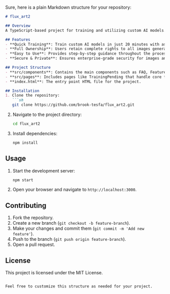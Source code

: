 Sure, here is a plain Markdown structure for your repository:

```markdown
# flux_art2

## Overview
A TypeScript-based project for training and utilizing custom AI models. This repository focuses on providing a user-friendly interface, security, and full ownership of generated content.

## Features
- **Quick Training**: Train custom AI models in just 20 minutes with as few as 4 images.
- **Full Ownership**: Users retain complete rights to all images generated using their custom models.
- **Easy to Use**: Provides step-by-step guidance throughout the process.
- **Secure & Private**: Ensures enterprise-grade security for images and models.

## Project Structure
- **src/components**: Contains the main components such as FAQ, Features, and Pricing.
- **src/pages**: Includes pages like TrainingPending that handle core functionalities.
- **index.html**: The entry point HTML file for the project.

## Installation
1. Clone the repository:
   ```sh
   git clone https://github.com/brook-tesfa/flux_art2.git
   ```
2. Navigate to the project directory:
   ```sh
   cd flux_art2
   ```
3. Install dependencies:
   ```sh
   npm install
   ```

## Usage
1. Start the development server:
   ```sh
   npm start
   ```
2. Open your browser and navigate to `http://localhost:3000`.

## Contributing
1. Fork the repository.
2. Create a new branch (`git checkout -b feature-branch`).
3. Make your changes and commit them (`git commit -m 'Add new feature'`).
4. Push to the branch (`git push origin feature-branch`).
5. Open a pull request.

## License
This project is licensed under the MIT License.
```

Feel free to customize this structure as needed for your project.
